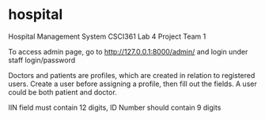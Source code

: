 # hospital
Hospital Management System
CSCI361 Lab 4 Project Team 1

To access admin page, go to http://127.0.0.1:8000/admin/ and login under staff login/password

Doctors and patients are profiles, which are created in relation to registered users. Create
a user before assigning a profile, then fill out the fields. A user could be both patient and doctor.

IIN field must contain 12 digits, ID Number should contain 9 digits